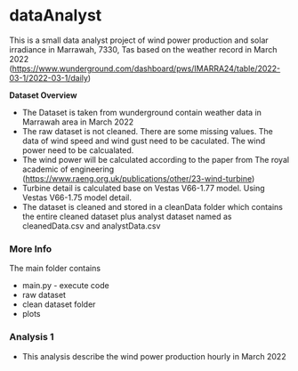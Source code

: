 # dataAnalyst
This is a small data analyst project of wind power production and solar irradiance in Marrawah, 7330, Tas based on the weather record in March 2022
(https://www.wunderground.com/dashboard/pws/IMARRA24/table/2022-03-1/2022-03-1/daily)

**Dataset Overview**
- The Dataset is taken from wunderground contain weather data in Marrawah area in March 2022
- The raw dataset is not cleaned. There are some missing values. The data of wind speed and wind gust need to be caculated. The wind power need to be calcualated.
-  The wind power will be calculated according to the paper from The royal academic of engineering (https://www.raeng.org.uk/publications/other/23-wind-turbine)
- Turbine detail is calculated base on Vestas V66-1.77 model. Using Vestas V66-1.75 model detail.
- The dataset is cleaned and stored in a cleanData folder which contains the entire cleaned dataset plus analyst dataset named as cleanedData.csv and analystData.csv

### More Info
The main folder contains 
- main.py - execute code
- raw dataset
- clean dataset folder
- plots

### Analysis 1
+ This analysis describe the wind power production hourly in March 2022 

